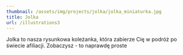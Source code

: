 ```yaml
---
thumbnail: /assets/img/projects/jolka/jolka_miniaturka.jpg
title: Jolka
url: /illustrations3
---
```


Jolka to nasza rysunkowa koleżanka, która zabierze Cię w podróż po świecie afiliacji. Zobaczysz - to naprawdę proste
